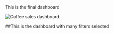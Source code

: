 This is the final dashboard


![Coffee sales dashboard](https://github.com/Clarocque95/Excel.Coffee.Sales/assets/158522666/3a51de44-5996-4199-b04b-5c591fce3c98)



##This is the dashboard with many filters selected
